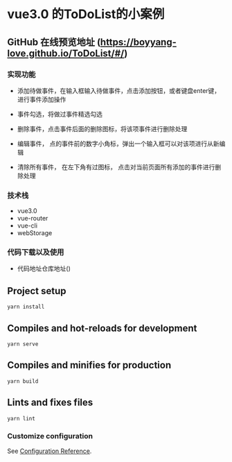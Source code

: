 # vue3.0 的ToDoList的小案例

## GitHub 在线预览地址 (https://boyyang-love.github.io/ToDoList/#/)

### 实现功能

+ 添加待做事件，在输入框输入待做事件，点击添加按钮，或者键盘enter键，进行事件添加操作

+ 事件勾选，将做过事件精选勾选

+ 删除事件，点击事件后面的删除图标，将该项事件进行删除处理

+ 编辑事件， 点的事件前的数字小角标，弹出一个输入框可以对该项进行从新编辑

+ 清除所有事件， 在左下角有过图标， 点击对当前页面所有添加的事件进行删除处理

### 技术栈

 + vue3.0
 + vue-router
 + vue-cli
 + webStorage

### 代码下载以及使用

+ 代码地址仓库地址()



## Project setup

``` bush
yarn install
```

## Compiles and hot-reloads for development

``` bush
yarn serve
```

## Compiles and minifies for production

``` bush
yarn build
```

## Lints and fixes files

``` bush
yarn lint
```

### Customize configuration

See [Configuration Reference](https://cli.vuejs.org/config/).
